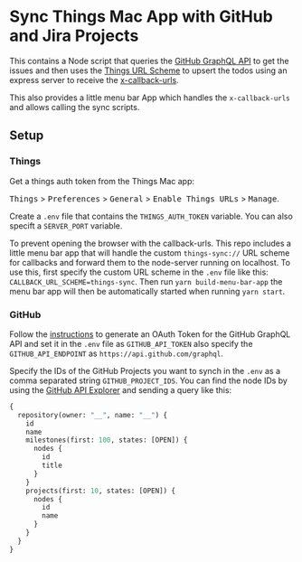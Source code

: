 # Sync Things Mac App with GitHub and Jira Projects

This contains a Node script that queries the [GitHub GraphQL API](https://developer.github.com/v4/) to get the issues and then uses the [Things URL Scheme](https://support.culturedcode.com/customer/en/portal/articles/2803573) to upsert the todos using an express server to receive the [x-callback-urls](http://x-callback-url.com/examples/).

This also provides a little menu bar App which handles the `x-callback-urls` and allows calling the sync scripts.

## Setup

### Things

Get a things auth token from the Things Mac app:

<kbd>Things</kbd> > <kbd>Preferences</kbd> > <kbd>General</kbd> > <kbd>Enable Things URLs</kbd> > <kbd>Manage</kbd>.

Create a `.env` file that contains the `THINGS_AUTH_TOKEN` variable. You can also specift a `SERVER_PORT` variable.

To prevent opening the browser with the callback-urls. This repo includes a little menu bar app that will handle the custom `things-sync://` URL scheme for callbacks and forward them to the node-server running on localhost. To use this, first specify the custom URL scheme in the `.env` file like this: `CALLBACK_URL_SCHEME=things-sync`. Then run `yarn build-menu-bar-app` the menu bar app will then be automatically started when running `yarn start`.

### GitHub

Follow the [instructions](https://developer.github.com/v4/guides/forming-calls/#authenticating-with-graphql) to generate an OAuth Token for the GitHub GraphQL API and set it in the `.env` file as `GITHUB_API_TOKEN` also specify the `GITHUB_API_ENDPOINT` as `https://api.github.com/graphql`.

Specify the IDs of the GitHub Projects you want to synch in the `.env` as a comma separated string `GITHUB_PROJECT_IDS`. You can find the node IDs by using the [GitHub API Explorer](https://developer.github.com/v4/explorer/) and sending a query like this:

```graphql
{
  repository(owner: "__", name: "__") {
    id
    name
    milestones(first: 100, states: [OPEN]) {
      nodes {
        id
        title
      }
    }
    projects(first: 10, states: [OPEN]) {
      nodes {
        id
        name
      }
    }
  }
}
```
